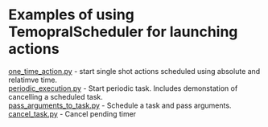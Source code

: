 # Examples of using TemopralScheduler for launching actions
[one_time_action.py](one_time_action.py) - start single shot actions scheduled using absolute and relatimve time.\
[periodic_execution.py](periodic_execution.py) - Start periodic task. Includes demonstation of cancelling a scheduled task.\
[pass_arguments_to_task.py](pass_arguments_to_task.py) - Schedule a task and pass arguments.\
[cancel_task.py](cancel_task.py) - Cancel pending timer

